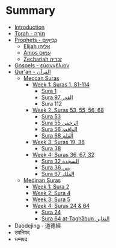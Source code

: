 # Summary

* [Introduction](README.md)
* [Torah - תּוֹרָה](torah.md)
* [Prophets - נְבִיאִים‎](prophets/README.md)
  * [Elijah אליהו](prophets/elijah.md)
  * [Amos עמוס](prophets/amos.md)
  * [Zechariah זכריה](prophets/zechariah.md)
* [Gospels - εὐαγγέλιον](gospels-.md)
* [Qur'an - القرآن‎‎](quran/README.md)
  * [Meccan Suras](quran/meccan-suras.md)
    * [Week 1: Suras 1, 81-114](quran/sura-1.md)
      * [Sura 1](quran/sura-1/sura-1.md)
      * [Sura 97 القدر](quran/sura-1/sura-97.md)
      * Sura 112
    * [Week 2: Suras 53, 55, 56, 68](quran/week-2-suras-53-55-56-68.md)
      * [Sura 53](quran/sura-53.md)
      * [Sura 55 الرحمن](quran/sura-55-ar-rahman.md)
      * [Sura 56 الواقعة](quran/sura-56.md)
      * [Sura 68 القلم](quran/sura-68.md)
    * [Week 3: Suras 19, 38](quran/week-3-suras-19-38.md)
      * [Sura 38](quran/week-3-suras-19-38/sura-38.md)
    * [Week 4: Suras 36, 67, 32](quran/week-4-suras-36-67-32.md)
      * [Sura 32 السجدة](quran/week-4-suras-36-67-32/sura-32-.md)
      * [Sura 36 يس](quran/week-4-suras-36-67-32/sura-36.md)
      * [Sura 67 الملك](quran/week-4-suras-36-67-32/sura-67-.md)
  * [Medinan Suras](quran/medinan-suras.md)
    * [Week 1: Sura 2](quran/week-1-sura-2.md)
    * [Week 2: Sura 4](quran/week-2-sura-4.md)
    * [Week 3: Sura 5](quran/week-3-sura-5.md)
    * [Week 4: Suras 24 & 64](quran/sura-24.md)
      * [Sura 24](quran/sura-24/sura-24.md)
      * [Sura 64 at-Taghābun التغابن](quran/sura-24/sura-64.md)
* Daodejing - 道德經
* उपनिषद्
* धम्मपद

